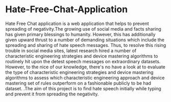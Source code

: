 # Hate-Free-Chat-Application
Hate Free Chat application is a web application that helps to prevent
spreading of negativity.The growing use of social media and facts sharing
has given primary blessings to humanity. However, this has additionally
given upward thrust to a number of demanding situations which include
the spreading and sharing of hate speech messages. Thus, to resolve this
rising trouble in social media sites, latest research hired a number of
characteristic engineering strategies and device mastering algorithms to
routinely hit upon the detest speech messages on extraordinary datasets.
However, to the nice of our knowledge, there's no have a look at to
evaluate the type of characteristic engineering strategies and device
mastering algorithms to assess which characteristic engineering approach
and device mastering set of rules outperform on a fashionable publicly to
be had dataset. .The aim of this project is to find hate speech initially
while typing and prevent it from spreading the negativity.
